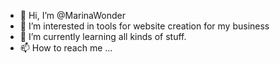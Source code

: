 - 👋 Hi, I’m @MarinaWonder
- 👀 I’m interested in tools for website creation for my business
- 🌱 I’m currently learning all kinds of stuff.
- 📫 How to reach me ...

<!---
MarinaWonder/MarinaWonder is a ✨ special ✨ repository because its `README.md` (this file) appears on your GitHub profile.
You can click the Preview link to take a look at your changes.
--->
